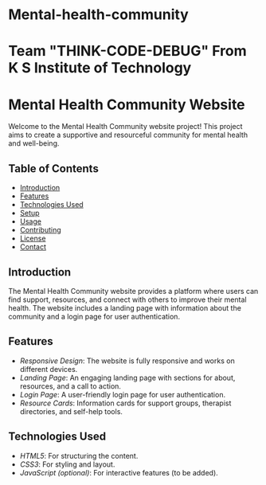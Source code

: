 # Mental-health-community
# Team "THINK-CODE-DEBUG" From K S Institute of Technology
# Mental Health Community Website

Welcome to the Mental Health Community website project! This project aims to create a supportive and resourceful community for mental health and well-being.

## Table of Contents

- [Introduction](#introduction)
- [Features](#features)
- [Technologies Used](#technologies-used)
- [Setup](#setup)
- [Usage](#usage)
- [Contributing](#contributing)
- [License](#license)
- [Contact](#contact)

## Introduction

The Mental Health Community website provides a platform where users can find support, resources, and connect with others to improve their mental health. The website includes a landing page with information about the community and a login page for user authentication.

## Features

- *Responsive Design*: The website is fully responsive and works on different devices.
- *Landing Page*: An engaging landing page with sections for about, resources, and a call to action.
- *Login Page*: A user-friendly login page for user authentication.
- *Resource Cards*: Information cards for support groups, therapist directories, and self-help tools.

## Technologies Used

- *HTML5*: For structuring the content.
- *CSS3*: For styling and layout.
- *JavaScript (optional)*: For interactive features (to be added).
